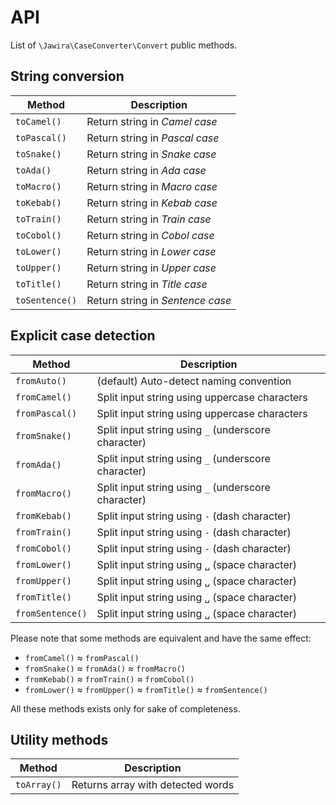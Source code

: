 API
===

List of `\Jawira\CaseConverter\Convert` public methods.

String conversion
-----------------

| Method          | Description                       |
| --------------- | --------------------------------- |
| `toCamel()`     | Return string in _Camel case_     |
| `toPascal()`    | Return string in _Pascal case_    |
| `toSnake()`     | Return string in _Snake case_     |
| `toAda()`       | Return string in _Ada case_       |
| `toMacro()`     | Return string in _Macro case_     |
| `toKebab()`     | Return string in _Kebab case_     |
| `toTrain()`     | Return string in _Train case_     |
| `toCobol()`     | Return string in _Cobol case_     |
| `toLower()`     | Return string in _Lower case_     |
| `toUpper()`     | Return string in _Upper case_     |
| `toTitle()`     | Return string in _Title case_     |
| `toSentence()`  | Return string in _Sentence case_  |

Explicit case detection
-----------------------

| Method            | Description                                         |
| ----------------- | --------------------------------------------------- |
| `fromAuto()`      | (default) Auto-detect naming convention             |
| `fromCamel()`     | Split input string using uppercase characters       | 
| `fromPascal()`    | Split input string using uppercase characters       |
| `fromSnake()`     | Split input string using `_` (underscore character) |
| `fromAda()`       | Split input string using `_` (underscore character) |
| `fromMacro()`     | Split input string using `_` (underscore character) |
| `fromKebab()`     | Split input string using `-` (dash character)       |
| `fromTrain()`     | Split input string using `-` (dash character)       |
| `fromCobol()`     | Split input string using `-` (dash character)       |
| `fromLower()`     | Split input string using `␣` (space character)      |
| `fromUpper()`     | Split input string using `␣` (space character)      |
| `fromTitle()`     | Split input string using `␣` (space character)      |
| `fromSentence()`  | Split input string using `␣` (space character)      |

Please note that some methods are equivalent and have the same effect:

- `fromCamel()` ≈ `fromPascal()`
- `fromSnake()` ≈ `fromAda()` ≈ `fromMacro()`
- `fromKebab()` ≈ `fromTrain()` ≈ `fromCobol()`
- `fromLower()` ≈ `fromUpper()` ≈ `fromTitle()` ≈ `fromSentence()`

All these methods exists only for sake of completeness.

Utility methods
---------------

| Method          | Description                       |
| --------------- | --------------------------------- |
| `toArray()`     | Returns array with detected words | 
